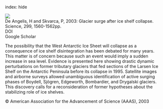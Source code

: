 index: hide

<div class="Citation">
    <div class="Citation-thumb CitationThumb-linked"  data-href="https://doi.org/10.1126/science.1077987">
      <img src="https://static.claimspace.cloud/climate-study-static/refs/thumbs/12/De_Angelis_and_Skvarca_2003-thumb.png" />
    </div>

  <div class="Citation-body">
    <div class="Citation-text">De Angelis, H and Skvarca, P, 2003: Glacier surge after ice shelf collapse. <span class="Article-journal">Science, </span><span class="Article-volume">299, </span>1560-1562pp.</div>
    <div class="Citation-links">
      <div class="CitationLink" data-href="https://doi.org/10.1126/science.1077987">
        <div class="CitationLink-icon CitationLink-Doi"></div>
        <div class="CitationLink-text">DOI</div>
      </div>
      <div class="CitationLink" data-href="https://scholar.google.com/scholar?q=10.1126/science.1077987">
        <div class="CitationLink-icon CitationLink-Scholar"></div>
        <div class="CitationLink-text">Google Scholar</div>
      </div>
    </div>
  </div>
</div>

The possibility that the West Antarctic Ice Sheet will collapse as a consequence of ice shelf disintegration has been debated for many years. This matter is of concern because such an event would imply a sudden increase in sea level. Evidence is presented here showing drastic dynamic perturbations on former tributary glaciers that fed sections of the Larsen Ice Shelf on the Antarctic Peninsula before its collapse in 1995. Satellite images and airborne surveys allowed unambiguous identification of active surging phases of Boydell, Sjögren, Edgeworth, Bombardier, and Drygalski glaciers. This discovery calls for a reconsideration of former hypotheses about the stabilizing role of ice shelves.

<div class="Citation-copy">
&copy; American Association for the Advancement of Science (AAAS), 2003
</div>